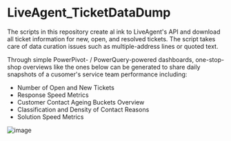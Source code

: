# LiveAgent_TicketDataDump
The scripts in this repository create al ink to LiveAgent's API and download all ticket information for new, open, and resolved tickets. The script takes care of data curation issues such as multiple-address lines or quoted text.

Through simple PowerPivot- / PowerQuery-powered dashboards, one-stop-shop overviews like the ones below can be generated to share daily snapshots of a cusomer's service team performance including:
- Number of Open and New Tickets
- Response Speed Metrics
- Customer Contact Ageing Buckets Overview
- Classification and Density of Contact Reasons
- Solution Speed Metrics

![image](https://github.com/EmilianoCarrilloR/LiveAgent_TicketDataDump/assets/94635049/4b64856c-d63a-4b1e-95bf-6a92cc24ef5b)


